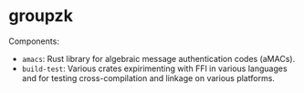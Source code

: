 # groupzk

Components:

* `amacs`: Rust library for algebraic message authentication codes (aMACs).
* `build-test`: Various crates expirimenting with FFI in various
  languages and for testing cross-compilation and linkage on various platforms.
